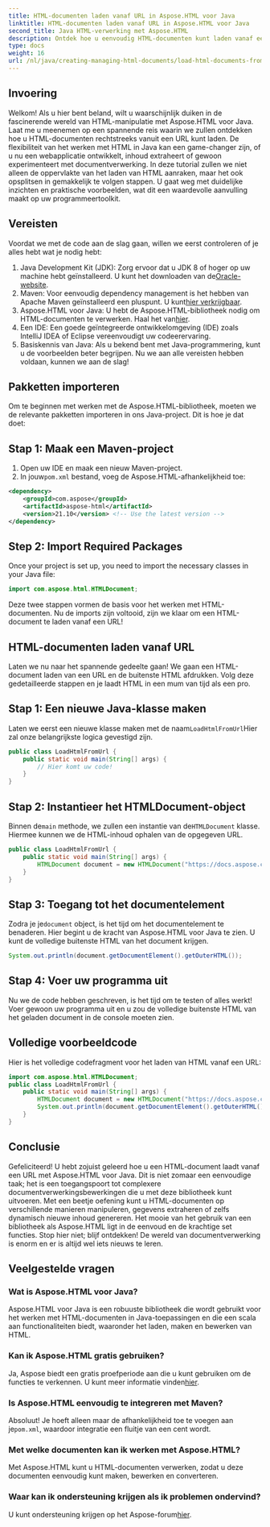 ```yaml
---
title: HTML-documenten laden vanaf URL in Aspose.HTML voor Java
linktitle: HTML-documenten laden vanaf URL in Aspose.HTML voor Java
second_title: Java HTML-verwerking met Aspose.HTML
description: Ontdek hoe u eenvoudig HTML-documenten kunt laden vanaf een URL in Java met Aspose.HTML. Inclusief stapsgewijze tutorial.
type: docs
weight: 16
url: /nl/java/creating-managing-html-documents/load-html-documents-from-url/
---
```

## Invoering
Welkom! Als u hier bent beland, wilt u waarschijnlijk duiken in de fascinerende wereld van HTML-manipulatie met Aspose.HTML voor Java. Laat me u meenemen op een spannende reis waarin we zullen ontdekken hoe u HTML-documenten rechtstreeks vanuit een URL kunt laden. De flexibiliteit van het werken met HTML in Java kan een game-changer zijn, of u nu een webapplicatie ontwikkelt, inhoud extraheert of gewoon experimenteert met documentverwerking.
In deze tutorial zullen we niet alleen de oppervlakte van het laden van HTML aanraken, maar het ook opsplitsen in gemakkelijk te volgen stappen. U gaat weg met duidelijke inzichten en praktische voorbeelden, wat dit een waardevolle aanvulling maakt op uw programmeertoolkit.
## Vereisten
Voordat we met de code aan de slag gaan, willen we eerst controleren of je alles hebt wat je nodig hebt:
1.  Java Development Kit (JDK): Zorg ervoor dat u JDK 8 of hoger op uw machine hebt geïnstalleerd. U kunt het downloaden van de[Oracle-website](https://www.oracle.com/java/technologies/javase-jdk11-downloads.html).
2.  Maven: Voor eenvoudig dependency management is het hebben van Apache Maven geïnstalleerd een pluspunt. U kunt[hier verkrijgbaar](https://maven.apache.org/download.cgi).
3. Aspose.HTML voor Java: U hebt de Aspose.HTML-bibliotheek nodig om HTML-documenten te verwerken. Haal het van[hier](https://releases.aspose.com/html/java/). 
4. Een IDE: Een goede geïntegreerde ontwikkelomgeving (IDE) zoals IntelliJ IDEA of Eclipse vereenvoudigt uw codeerervaring.
5. Basiskennis van Java: Als u bekend bent met Java-programmering, kunt u de voorbeelden beter begrijpen.
Nu we aan alle vereisten hebben voldaan, kunnen we aan de slag!
## Pakketten importeren
Om te beginnen met werken met de Aspose.HTML-bibliotheek, moeten we de relevante pakketten importeren in ons Java-project. Dit is hoe je dat doet:
## Stap 1: Maak een Maven-project
1. Open uw IDE en maak een nieuw Maven-project.
2.  In jouw`pom.xml` bestand, voeg de Aspose.HTML-afhankelijkheid toe:
   ```xml
   <dependency>
       <groupId>com.aspose</groupId>
       <artifactId>aspose-html</artifactId>
       <version>21.10</version> <!-- Use the latest version -->
   </dependency>
```
## Step 2: Import Required Packages
Once your project is set up, you need to import the necessary classes in your Java file:
```java
import com.aspose.html.HTMLDocument;
```
Deze twee stappen vormen de basis voor het werken met HTML-documenten. Nu de imports zijn voltooid, zijn we klaar om een HTML-document te laden vanaf een URL!
## HTML-documenten laden vanaf URL
Laten we nu naar het spannende gedeelte gaan! We gaan een HTML-document laden van een URL en de buitenste HTML afdrukken. Volg deze gedetailleerde stappen en je laadt HTML in een mum van tijd als een pro.
## Stap 1: Een nieuwe Java-klasse maken
 Laten we eerst een nieuwe klasse maken met de naam`LoadHtmlFromUrl`Hier zal onze belangrijkste logica gevestigd zijn.
```java
public class LoadHtmlFromUrl {
    public static void main(String[] args) {
        // Hier komt uw code!
    }
}
```
## Stap 2: Instantieer het HTMLDocument-object
 Binnen de`main` methode, we zullen een instantie van de`HTMLDocument` klasse. Hiermee kunnen we de HTML-inhoud ophalen van de opgegeven URL.
```java
public class LoadHtmlFromUrl {
    public static void main(String[] args) {
        HTMLDocument document = new HTMLDocument("https://docs.aspose.com/html/net/creating-a-document/document.html");
    }
}
```
## Stap 3: Toegang tot het documentelement
 Zodra je je`document` object, is het tijd om het documentelement te benaderen. Hier begint u de kracht van Aspose.HTML voor Java te zien. U kunt de volledige buitenste HTML van het document krijgen.
```java
System.out.println(document.getDocumentElement().getOuterHTML());
```
## Stap 4: Voer uw programma uit
Nu we de code hebben geschreven, is het tijd om te testen of alles werkt! Voer gewoon uw programma uit en u zou de volledige buitenste HTML van het geladen document in de console moeten zien.
## Volledige voorbeeldcode
Hier is het volledige codefragment voor het laden van HTML vanaf een URL:
```java
import com.aspose.html.HTMLDocument;
public class LoadHtmlFromUrl {
    public static void main(String[] args) {
        HTMLDocument document = new HTMLDocument("https://docs.aspose.com/html/net/creating-a-document/document.html");
        System.out.println(document.getDocumentElement().getOuterHTML());
    }
}
```
## Conclusie
Gefeliciteerd! U hebt zojuist geleerd hoe u een HTML-document laadt vanaf een URL met Aspose.HTML voor Java. Dit is niet zomaar een eenvoudige taak; het is een toegangspoort tot complexere documentverwerkingsbewerkingen die u met deze bibliotheek kunt uitvoeren. Met een beetje oefening kunt u HTML-documenten op verschillende manieren manipuleren, gegevens extraheren of zelfs dynamisch nieuwe inhoud genereren.
Het mooie van het gebruik van een bibliotheek als Aspose.HTML ligt in de eenvoud en de krachtige set functies. Stop hier niet; blijf ontdekken! De wereld van documentverwerking is enorm en er is altijd wel iets nieuws te leren.
## Veelgestelde vragen
### Wat is Aspose.HTML voor Java?  
Aspose.HTML voor Java is een robuuste bibliotheek die wordt gebruikt voor het werken met HTML-documenten in Java-toepassingen en die een scala aan functionaliteiten biedt, waaronder het laden, maken en bewerken van HTML.
### Kan ik Aspose.HTML gratis gebruiken?  
 Ja, Aspose biedt een gratis proefperiode aan die u kunt gebruiken om de functies te verkennen. U kunt meer informatie vinden[hier](https://releases.aspose.com/).
### Is Aspose.HTML eenvoudig te integreren met Maven?  
 Absoluut! Je hoeft alleen maar de afhankelijkheid toe te voegen aan je`pom.xml`, waardoor integratie een fluitje van een cent wordt.
### Met welke documenten kan ik werken met Aspose.HTML?  
Met Aspose.HTML kunt u HTML-documenten verwerken, zodat u deze documenten eenvoudig kunt maken, bewerken en converteren.
### Waar kan ik ondersteuning krijgen als ik problemen ondervind?  
 U kunt ondersteuning krijgen op het Aspose-forum[hier](https://forum.aspose.com/c/html/29).